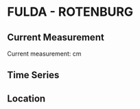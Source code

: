 # FULDA - ROTENBURG

## Current Measurement

Current measurement: <Value topic="rivers/pegel-online/FULDA/ROTENBURG/measurementValue"/> cm

## Time Series

<TimeSeries topic="rivers/pegel-online/FULDA/ROTENBURG/measurementValue" period="week" />

## Location

<WorldMap>
  <Marker lat="51.00376751649595" lon="9.72044974360598" labelTopic="rivers/pegel-online/FULDA/ROTENBURG" />
</WorldMap>
